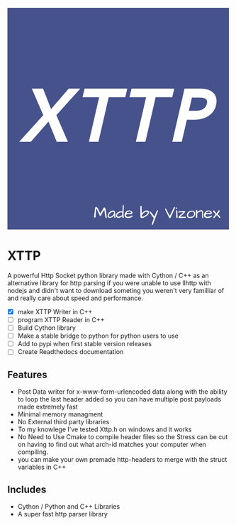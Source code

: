![alt-text](https://github.com/Vizonex/XTTP/blob/main/XTTP.png)
# XTTP
A powerful Http Socket python library made with Cython / C++ as an alternative library for http parsing if you were unable to use llhttp with nodejs and didn't want to download someting you weren't very familliar of and really care about speed and performance.


- [x] make XTTP Writer in C++
- [ ] program XTTP Reader in C++
- [ ] Build Cython library 
- [ ] Make a stable bridge to python for python users to use
- [ ] Add to pypi when first stable version releases 
- [ ] Create Readthedocs documentation 

## Features

- Post Data writer for x-www-form-urlencoded data along with the ability to loop the last header added so you can have multiple post payloads made extremely fast
- Minimal memory managment 
- No External third party libraries 
- To my knowlege I've tested Xttp.h on windows and it works 
- No Need to Use Cmake to compile header files so the Stress can be cut on having to find out what arch-id matches your computer when compiling. 
- you can make your own premade http-headers to merge with the struct variables in C++

## Includes 

- Cython / Python and C++ Libraries 
- A super fast http parser library 
